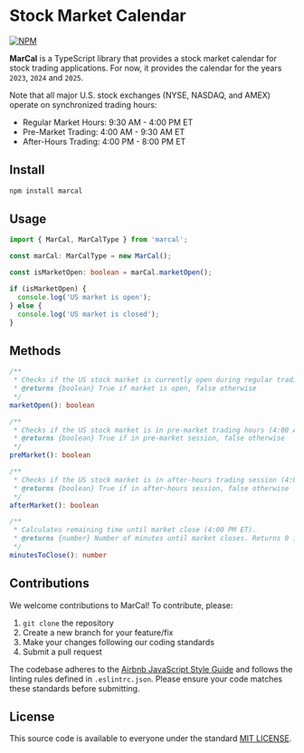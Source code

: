 # Stock Market Calendar

[![NPM](https://img.shields.io/npm/v/marcal.svg)](https://www.npmjs.com/package/marcal)

**MarCal** is a TypeScript library that provides a stock market calendar for stock trading applications.
For now, it provides the calendar for the years `2023`, `2024` and `2025`.

Note that all major U.S. stock exchanges (NYSE, NASDAQ, and AMEX) operate on synchronized trading hours:
- Regular Market Hours: 9:30 AM - 4:00 PM ET
- Pre-Market Trading: 4:00 AM - 9:30 AM ET  
- After-Hours Trading: 4:00 PM - 8:00 PM ET


## Install
```bash
npm install marcal
```

## Usage
```typescript
import { MarCal, MarCalType } from 'marcal';

const marCal: MarCalType = new MarCal();

const isMarketOpen: boolean = marCal.marketOpen();

if (isMarketOpen) {
  console.log('US market is open');
} else {
  console.log('US market is closed');
}
```

## Methods
```typescript
/**
 * Checks if the US stock market is currently open during regular trading hours (9:30 AM - 4:00 PM ET).
 * @returns {boolean} True if market is open, false otherwise
 */
marketOpen(): boolean

/**
 * Checks if the US stock market is in pre-market trading hours (4:00 AM - 9:30 AM ET).
 * @returns {boolean} True if in pre-market session, false otherwise
 */
preMarket(): boolean

/**
 * Checks if the US stock market is in after-hours trading session (4:00 PM - 8:00 PM ET).
 * @returns {boolean} True if in after-hours session, false otherwise
 */
afterMarket(): boolean

/**
 * Calculates remaining time until market close (4:00 PM ET).
 * @returns {number} Number of minutes until market closes. Returns 0 if market is already closed.
 */
minutesToClose(): number
```

## Contributions
We welcome contributions to MarCal! To contribute, please:

1. `git clone` the repository
2. Create a new branch for your feature/fix
3. Make your changes following our coding standards
4. Submit a pull request

The codebase adheres to the [Airbnb JavaScript Style Guide](https://github.com/airbnb/javascript) 
and follows the linting rules defined in `.eslintrc.json`. Please ensure your code matches
these standards before submitting.


## License
This source code is available to everyone under the standard
[MIT LICENSE](https://github.com/baloian/marcal/blob/master/LICENSE).
